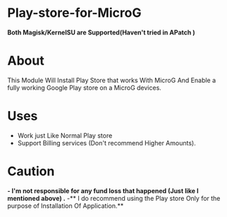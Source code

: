 # Play-store-for-MicroG
**Both Magisk/KernelSU are Supported(Haven't tried in APatch )**
# About
This Module Will Install Play Store that works With MicroG And Enable a fully working Google Play store on a MicroG devices.
# Uses
- Work just Like Normal Play store
- Support Billing services (Don't recommend Higher Amounts).
# Caution 
**- I'm not responsible for any fund loss that happened (Just like I mentioned above) .**
-** I do recommend using the Play store Only for the purpose of Installation Of Application.**